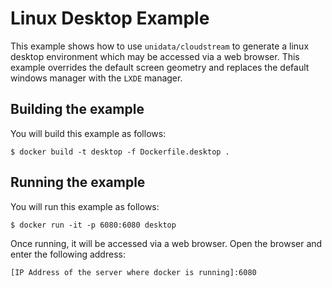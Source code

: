 # Linux Desktop Example

This example shows how to use `unidata/cloudstream` to generate a linux desktop environment which may be accessed via a web browser.  This example overrides the default screen geometry and replaces the default windows manager with the `LXDE` manager.

## Building the example

You will build this example as follows:

    $ docker build -t desktop -f Dockerfile.desktop .

## Running the example

You will run this example as follows:

    $ docker run -it -p 6080:6080 desktop

Once running, it will be accessed via a web browser.  Open the browser and enter the following address:

    [IP Address of the server where docker is running]:6080
